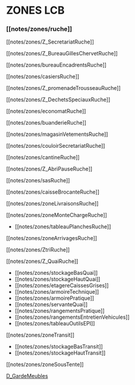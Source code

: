 # ZONES LCB

### [[notes/zones/ruche]]

[[notes/zones/Z_SecretariatRuche]]

[[notes/zones/Z_BureauGillesChervetRuche]]

[[notes/zones/bureauEncadrentsRuche]]

[[notes/zones/casiersRuche]]

[[notes/zones/Z_promenadeTrousseauRuche]]

[[notes/zones/Z_DechetsSpeciauxRuche]]

[[notes/zones/economatRuche]]

[[notes/zones/buanderieRuche]]

[[notes/zones/magasinVetementsRuche]]

[[notes/zones/couloirSecretariatRuche]]

[[notes/zones/cantineRuche]]

[[notes/zones/Z_AbriPauseRuche]]

[[notes/zones/sasRuche]]

[[notes/zones/caisseBrocanteRuche]]

[[notes/zones/zoneLivraisonsRuche]]

[[notes/zones/zoneMonteChargeRuche]]

- [[notes/zones/tableauPlanchesRuche]]

[[notes/zones/zoneArrivagesRuche]]

[[notes/zones/ZtriRuche]]

[[notes/zones/Z_QuaiRuche]]

- [[notes/zones/stockageBasQuai]]
- [[notes/zones/stockageHautQuai]]
- [[notes/zones/etagereCaissesGrises]]
- [[notes/zones/armoireTechnique]]
- [[notes/zones/armoirePratique]]
- [[notes/zones/servanteQuai]]
- [[notes/zones/rangementsPratique]]
- [[notes/zones/rangementsEntretienVehicules]]
- [[notes/zones/tableauOutilsEPI]]

[[notes/zones/zoneTransit]]

- [[notes/zones/stockageBasTransit]]
- [[notes/zones/stockageHautTransit]]

[[notes/zones/zoneSousTente]]

[D_GardeMeubles](notes/departements/D_GardeMeubles.md)

